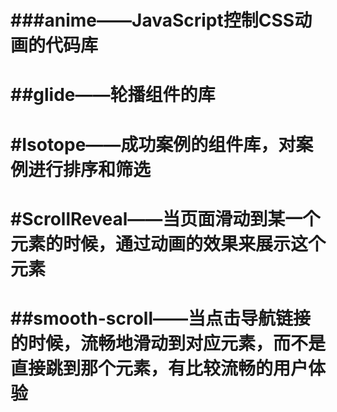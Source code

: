 # ###anime——JavaScript控制CSS动画的代码库

# ##glide——轮播组件的库

# #Isotope——成功案例的组件库，对案例进行排序和筛选

# #ScrollReveal——当页面滑动到某一个元素的时候，通过动画的效果来展示这个元素

# ##smooth-scroll——当点击导航链接的时候，流畅地滑动到对应元素，而不是直接跳到那个元素，有比较流畅的用户体验



